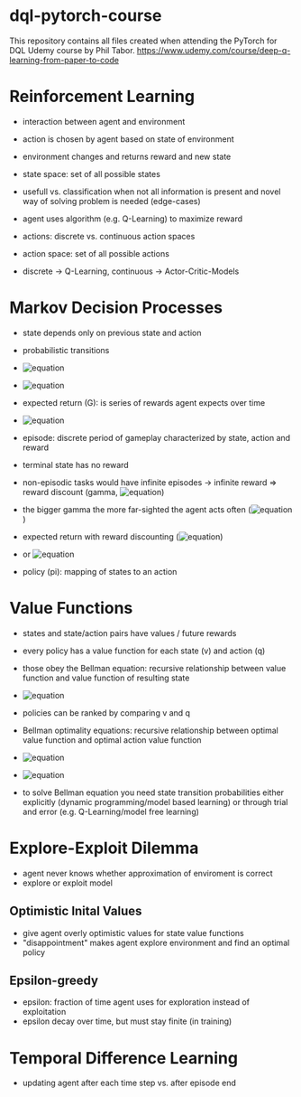 # dql-pytorch-course
This repository contains all files created when attending the PyTorch for DQL Udemy course by Phil Tabor.
https://www.udemy.com/course/deep-q-learning-from-paper-to-code

# Reinforcement Learning
- interaction between agent and environment
- action is chosen by agent based on state of environment
- environment changes and returns reward and new state

- state space: set of all possible states
- usefull vs. classification when not all information is present and novel way of solving problem is needed (edge-cases)

- agent uses algorithm (e.g. Q-Learning) to maximize reward

- actions: discrete vs. continuous action spaces
- action space: set of all possible actions
- discrete -> Q-Learning, continuous -> Actor-Critic-Models

# Markov Decision Processes
- state depends only on previous state and action

- probabilistic transitions
- ![equation](https://latex.codecogs.com/gif.latex?\sum_{s',r}p(s',r|s,a)=1)
- ![equation](https://latex.codecogs.com/gif.latex?r(s,a)=\sum{r}\sum{p(s',r|s,a)})

- expected return (G): is series of rewards agent expects over time
- ![equation](https://latex.codecogs.com/gif.latex?G_{t}=R_{t&plus;1}&plus;R_{t&plus;2}&plus;R_{t&plus;3}&plus;,...,&plus;R_{T})
- episode: discrete period of gameplay characterized by state, action and reward
- terminal state has no reward
- non-episodic tasks would have infinite episodes -> infinite reward => reward discount (gamma, ![equation](https://latex.codecogs.com/gif.latex?0\leq\gamma\leq1))
- the bigger gamma the more far-sighted the agent acts often (![equation](https://latex.codecogs.com/gif.latex?0.95\leq\gamma\leq0.99))
- expected return with reward discounting (![equation](https://latex.codecogs.com/gif.latex?G_{t}=R_{t&plus;1}&plus;\gamma&space;R_{t&plus;2}&plus;\gamma^{2}R_{t&plus;3}=\sum_{k=0}^{\infty&space;}\gamma^{k}R_{t&plus;k&plus;1}))
- or ![equation](https://latex.codecogs.com/gif.latex?G_{t}=R_{t&plus;1}&plus;\gamma&space;G_{t&plus;1})
- policy (pi): mapping of states to an action

# Value Functions
- states and state/action pairs have values / future rewards
- every policy has a value function for each state (v) and action (q)
- those obey the Bellman equation: recursive relationship between value function and value function of resulting state
- ![equation](https://latex.codecogs.com/gif.latex?v_{\pi}(s)=\sum_{a}\pi(a,s)\sum_{s',r}p(s',r|s,a)[r&plus;\gamma&space;v_{\pi}(s')])

- policies can be ranked by comparing v and q
- Bellman optimality equations: recursive relationship between optimal value function and optimal action value function
- ![equation](https://latex.codecogs.com/gif.latex?v_{*}(s)=max_{a}\sum_{s',r}p(s',r|s,a)[r&plus;\gamma&space;v_{*}(s')])
- ![equation](https://latex.codecogs.com/gif.latex?q_{*}(s,a)=\sum_{s',r}p(s',r|s,a)[r&plus;\gamma&space;maxq_{*}(s',a')])
- to solve Bellman equation you need state transition probabilities either explicitly (dynamic programming/model based learning) or through trial and error (e.g. Q-Learning/model free learning)

# Explore-Exploit Dilemma
- agent never knows whether approximation of enviroment is correct
- explore or exploit model
## Optimistic Inital Values
- give agent overly optimistic values for state value functions
- "disappointment" makes agent explore environment and find an optimal policy
## Epsilon-greedy
- epsilon: fraction of time agent uses for exploration instead of exploitation
- epsilon decay over time, but must stay finite (in training)

# Temporal Difference Learning
- updating agent after each time step vs. after episode end
